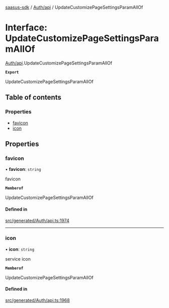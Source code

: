 [saasus-sdk](../README.md) / [Auth/api](../modules/Auth_api.md) / UpdateCustomizePageSettingsParamAllOf

# Interface: UpdateCustomizePageSettingsParamAllOf

[Auth/api](../modules/Auth_api.md).UpdateCustomizePageSettingsParamAllOf

**`Export`**

UpdateCustomizePageSettingsParamAllOf

## Table of contents

### Properties

- [favicon](Auth_api.UpdateCustomizePageSettingsParamAllOf.md#favicon)
- [icon](Auth_api.UpdateCustomizePageSettingsParamAllOf.md#icon)

## Properties

### favicon

• **favicon**: `string`

favicon

**`Memberof`**

UpdateCustomizePageSettingsParamAllOf

#### Defined in

[src/generated/Auth/api.ts:1974](https://github.com/saasus-platform/saasus-sdk-javascript/blob/997c544/src/generated/Auth/api.ts#L1974)

___

### icon

• **icon**: `string`

service icon

**`Memberof`**

UpdateCustomizePageSettingsParamAllOf

#### Defined in

[src/generated/Auth/api.ts:1968](https://github.com/saasus-platform/saasus-sdk-javascript/blob/997c544/src/generated/Auth/api.ts#L1968)

